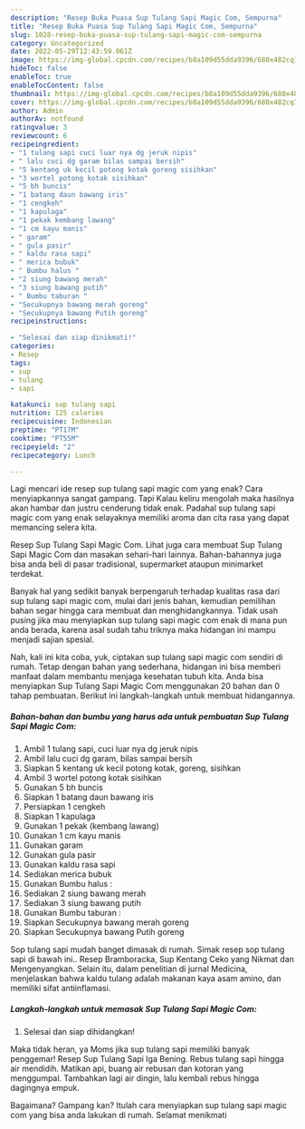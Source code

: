 ```yaml
---
description: "Resep Buka Puasa Sup Tulang Sapi Magic Com, Sempurna"
title: "Resep Buka Puasa Sup Tulang Sapi Magic Com, Sempurna"
slug: 1028-resep-buka-puasa-sup-tulang-sapi-magic-com-sempurna
category: Uncategorized
date: 2022-05-29T12:43:59.061Z
image: https://img-global.cpcdn.com/recipes/b8a109d55dda9396/680x482cq70/sup-tulang-sapi-magic-com-foto-resep-utama.jpg
hideToc: false
enableToc: true
enableTocContent: false
thumbnail: https://img-global.cpcdn.com/recipes/b8a109d55dda9396/680x482cq70/sup-tulang-sapi-magic-com-foto-resep-utama.jpg
cover: https://img-global.cpcdn.com/recipes/b8a109d55dda9396/680x482cq70/sup-tulang-sapi-magic-com-foto-resep-utama.jpg
author: Admin
authorAv: notfound
ratingvalue: 3
reviewcount: 6
recipeingredient:
- "1 tulang sapi cuci luar nya dg jeruk nipis"
- " lalu cuci dg garam bilas sampai bersih"
- "5 kentang uk kecil potong kotak goreng sisihkan"
- "3 wortel potong kotak sisihkan"
- "5 bh buncis"
- "1 batang daun bawang iris"
- "1 cengkeh"
- "1 kapulaga"
- "1 pekak kembang lawang"
- "1 cm kayu manis"
- " garam"
- " gula pasir"
- " kaldu rasa sapi"
- " merica bubuk"
- " Bumbu halus "
- "2 siung bawang merah"
- "3 siung bawang putih"
- " Bumbu taburan "
- "Secukupnya bawang merah goreng"
- "Secukupnya bawang Putih goreng"
recipeinstructions:

- "Selesai dan siap dinikmati!"
categories:
- Resep
tags:
- sup
- tulang
- sapi

katakunci: sup tulang sapi 
nutrition: 125 calories
recipecuisine: Indonesian
preptime: "PT17M"
cooktime: "PT55M"
recipeyield: "2"
recipecategory: Lunch

---
```



Lagi mencari ide resep sup tulang sapi magic com yang enak? Cara menyiapkannya sangat gampang. Tapi Kalau keliru mengolah maka hasilnya akan hambar dan justru cenderung tidak enak. Padahal sup tulang sapi magic com yang enak selayaknya memiliki aroma dan cita rasa yang dapat memancing selera kita.


Resep Sup Tulang Sapi Magic Com. Lihat juga cara membuat Sup Tulang Sapi Magic Com dan masakan sehari-hari lainnya. Bahan-bahannya juga bisa anda beli di pasar tradisional, supermarket ataupun minimarket terdekat.

Banyak hal yang sedikit banyak berpengaruh terhadap kualitas rasa dari sup tulang sapi magic com, mulai dari jenis bahan, kemudian pemilihan bahan segar hingga cara membuat dan menghidangkannya. Tidak usah pusing jika mau menyiapkan sup tulang sapi magic com enak di mana pun anda berada, karena asal sudah tahu triknya maka hidangan ini mampu menjadi sajian spesial.


Nah, kali ini kita coba, yuk, ciptakan sup tulang sapi magic com sendiri di rumah. Tetap dengan bahan yang sederhana, hidangan ini bisa memberi manfaat dalam membantu menjaga kesehatan tubuh kita. Anda bisa menyiapkan Sup Tulang Sapi Magic Com menggunakan 20 bahan dan 0 tahap pembuatan. Berikut ini langkah-langkah untuk membuat hidangannya.

<!--inarticleads1-->

##### Bahan-bahan dan bumbu yang harus ada untuk pembuatan Sup Tulang Sapi Magic Com:

1. Ambil 1 tulang sapi, cuci luar nya dg jeruk nipis
1. Ambil  lalu cuci dg garam, bilas sampai bersih
1. Siapkan 5 kentang uk kecil potong kotak, goreng, sisihkan
1. Ambil 3 wortel potong kotak sisihkan
1. Gunakan 5 bh buncis
1. Siapkan 1 batang daun bawang iris
1. Persiapkan 1 cengkeh
1. Siapkan 1 kapulaga
1. Gunakan 1 pekak (kembang lawang)
1. Gunakan 1 cm kayu manis
1. Gunakan  garam
1. Gunakan  gula pasir
1. Gunakan  kaldu rasa sapi
1. Sediakan  merica bubuk
1. Gunakan  Bumbu halus :
1. Sediakan 2 siung bawang merah
1. Sediakan 3 siung bawang putih
1. Gunakan  Bumbu taburan :
1. Siapkan Secukupnya bawang merah goreng
1. Siapkan Secukupnya bawang Putih goreng


Sop tulang sapi mudah banget dimasak di rumah. Simak resep sop tulang sapi di bawah ini.. Resep Bramboracka, Sup Kentang Ceko yang Nikmat dan Mengenyangkan. Selain itu, dalam penelitian di jurnal Medicina, menjelaskan bahwa kaldu tulang adalah makanan kaya asam amino, dan memiliki sifat antiinflamasi. 

<!--inarticleads2-->

##### Langkah-langkah untuk memasak Sup Tulang Sapi Magic Com:


1. Selesai dan siap dihidangkan!

Maka tidak heran, ya Moms jika sup tulang sapi memiliki banyak penggemar! Resep Sup Tulang Sapi Iga Bening. Rebus tulang sapi hingga air mendidih. Matikan api, buang air rebusan dan kotoran yang menggumpal. Tambahkan lagi air dingin, lalu kembali rebus hingga dagingnya empuk. 

Bagaimana? Gampang kan? Itulah cara menyiapkan sup tulang sapi magic com yang bisa anda lakukan di rumah. Selamat menikmati

